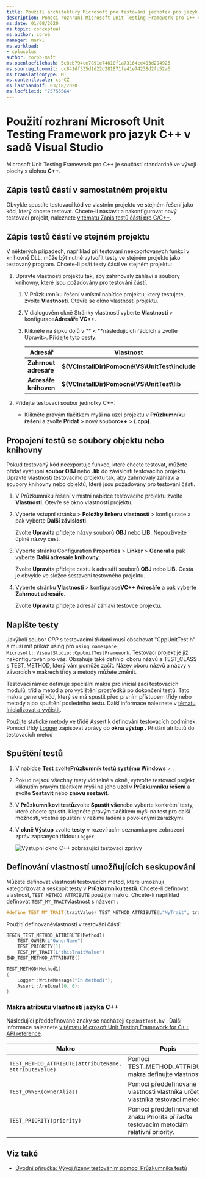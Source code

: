 ```yaml
---
title: Použití architektury Microsoft pro testování jednotek pro jazyk C++
description: Pomocí rozhraní Microsoft Unit Testing Framework pro C++ vytvořte testy částí pro váš kód C++.
ms.date: 01/08/2020
ms.topic: conceptual
ms.author: corob
manager: markl
ms.workload:
- cplusplus
author: corob-msft
ms.openlocfilehash: 5c8cb794ce7891e74610f1a73164ce403d294925
ms.sourcegitcommit: cc841df335d1d22d281871fe41e74238d2fc52a6
ms.translationtype: MT
ms.contentlocale: cs-CZ
ms.lasthandoff: 03/18/2020
ms.locfileid: "75755564"
---
```

# <a name="use-the-microsoft-unit-testing-framework-for-c-in-visual-studio"></a>Použití rozhraní Microsoft Unit Testing Framework pro jazyk C++ v sadě Visual Studio

Microsoft Unit Testing Framework pro C++ je součástí standardně ve vývoji plochy s úlohou **C++.**

## <a name="to-write-unit-tests-in-a-separate-project"></a><a name="separate_project"></a>Zápis testů částí v samostatném projektu

Obvykle spustíte testovací kód ve vlastním projektu ve stejném řešení jako kód, který chcete testovat. Chcete-li nastavit a nakonfigurovat nový testovací projekt, naleznete [v tématu Zápis testů částí pro C/C++](writing-unit-tests-for-c-cpp.md).

## <a name="to-write-unit-tests-in-the-same-project"></a><a name="same_project"></a>Zápis testů částí ve stejném projektu

V některých případech, například při testování neexportovaných funkcí v knihovně DLL, může být nutné vytvořit testy ve stejném projektu jako testovaný program. Chcete-li psát testy částí ve stejném projektu:

1. Upravte vlastnosti projektu tak, aby zahrnovaly záhlaví a soubory knihovny, které jsou požadovány pro testování částí.

   1. V Průzkumníku řešení v místní nabídce projektu, který testujete, zvolte **Vlastnosti**. Otevře se okno vlastností projektu.

   1. V dialogovém okně Stránky vlastností vyberte **Vlastnosti** > konfigurace**Adresáře VC++**.

   1. Klikněte na šipku dolů v ** \< **následujících řádcích a zvolte Upravit>. Přidejte tyto cesty:

      | Adresář | Vlastnost |
      |-| - |
      | **Zahrnout adresáře** | **$(VCInstallDir)Pomocné\VS\UnitTest\include** |
      | **Adresáře knihoven** | **$(VCInstallDir)Pomocné\VS\UnitTest\lib** |

1. Přidejte testovací soubor jednotky C++:

   - Klikněte pravým tlačítkem myši na uzel projektu v **Průzkumníku řešení** a zvolte **Přidat** > nový soubor**c++** > **(.cpp)**.

## <a name="to-link-the-tests-to-the-object-or-library-files"></a><a name="object_files"></a>Propojení testů se soubory objektu nebo knihovny

Pokud testovaný kód neexportuje funkce, které chcete testovat, můžete přidat výstupní **soubor OBJ** nebo **.lib** do závislostí testovacího projektu. Upravte vlastnosti testovacího projektu tak, aby zahrnovaly záhlaví a soubory knihovny nebo objektů, které jsou požadovány pro testování částí.

1. V Průzkumníku řešení v místní nabídce testovacího projektu zvolte **Vlastnosti**. Otevře se okno vlastností projektu.

1. Vyberte vstupní stránku > **Položky** **linkeru** **vlastností** > konfigurace a pak vyberte **Další závislosti**.

   Zvolte **Upravit**a přidejte názvy souborů **OBJ** nebo **LIB.** Nepoužívejte úplné názvy cest.

1. Vyberte stránku Configuration **Properties** > **Linker** > **General** a pak vyberte **Další adresáře knihovny**.

   Zvolte **Upravit**a přidejte cestu k adresáři souborů **OBJ** nebo **LIB.** Cesta je obvykle ve složce sestavení testovného projektu.

1. Vyberte stránku **Vlastnosti** > konfigurace**VC++ Adresáře** a pak vyberte **Zahrnout adresáře**.

   Zvolte **Upravit**a přidejte adresář záhlaví testovce projektu.

## <a name="write-the-tests"></a>Napište testy

Jakýkoli soubor *CPP* s testovacími třídami musí obsahovat "CppUnitTest.h" a musí mít příkaz using pro `using namespace Microsoft::VisualStudio::CppUnitTestFramework`. Testovací projekt je již nakonfigurován pro vás. Obsahuje také definici oboru názvů a TEST_CLASS s TEST_METHOD, který vám pomůže začít. Název oboru názvů a názvy v závorcích v makrech třídy a metody můžete změnit.

Testovací rámec definuje speciální makra pro inicializaci testovacích modulů, tříd a metod a pro vyčištění prostředků po dokončení testů. Tato makra generují kód, který se má spustit před prvním přístupem třídy nebo metody a po spuštění posledního testu. Další informace naleznete v [tématu Inicializovat a vyčistit](microsoft-visualstudio-testtools-cppunittestframework-api-reference.md#Initialize_and_cleanup).

Použijte statické metody ve třídě [Assert](microsoft-visualstudio-testtools-cppunittestframework-api-reference.md#general_asserts) k definování testovacích podmínek. Pomocí třídy [Logger](microsoft-visualstudio-testtools-cppunittestframework-api-reference.md#logger) zapisovat zprávy do **okna výstup .** Přidání atributů do testovacích metod

## <a name="run-the-tests"></a>Spuštění testů

1. V nabídce **Test** zvolte**Průzkumník testů systému** **Windows** > .

1. Pokud nejsou všechny testy viditelné v okně, vytvořte testovací projekt kliknutím pravým tlačítkem myši na jeho uzel v **Průzkumníku řešení** a zvolte **Sestavit** nebo **znovu sestavit**.

1. V **Průzkumníkovi testů**zvolte **Spustit vše**nebo vyberte konkrétní testy, které chcete spustit. Klepněte pravým tlačítkem myši na test pro další možnosti, včetně spuštění v režimu ladění s povolenými zarážkymi.

1. V **okně Výstup** zvolte **testy** v rozevíracím seznamku pro zobrazení zpráv zapsaných třídou: `Logger`

   ![Výstupní okno C++ zobrazující testovací zprávy](media/cpp-test-output-window.png)

## <a name="define-traits-to-enable-grouping"></a>Definování vlastností umožňujících seskupování

Můžete definovat vlastnosti testovacích metod, které umožňují kategorizovat a seskupit testy v **Průzkumníku testů**. Chcete-li definovat vlastnost, `TEST_METHOD_ATTRIBUTE` použijte makro. Chcete-li například definovat `TEST_MY_TRAIT`vlastnost s názvem :

```cpp
#define TEST_MY_TRAIT(traitValue) TEST_METHOD_ATTRIBUTE(L"MyTrait", traitValue)
```

Použití definovanévlastnosti v testování částí:

```cpp
BEGIN_TEST_METHOD_ATTRIBUTE(Method1)
    TEST_OWNER(L"OwnerName")
    TEST_PRIORITY(1)
    TEST_MY_TRAIT(L"thisTraitValue")
END_TEST_METHOD_ATTRIBUTE()

TEST_METHOD(Method1)
{
    Logger::WriteMessage("In Method1");
    Assert::AreEqual(0, 0);
}
```

### <a name="c-trait-attribute-macros"></a>Makra atributu vlastností jazyka C++

Následující předdefinované znaky se nacházejí `CppUnitTest.h`v . Další informace naleznete [v tématu Microsoft Unit Testing Framework for C++ API reference](microsoft-visualstudio-testtools-cppunittestframework-api-reference.md).

|Makro|Popis|
|-|-----------------|
|`TEST_METHOD_ATTRIBUTE(attributeName, attributeValue)`|Pomocí TEST_METHOD_ATTRIBUTE makra definujte vlastnost.|
|`TEST_OWNER(ownerAlias)`|Pomocí předdefinované vlastnosti vlastníka určete vlastníka testovací metody.|
|`TEST_PRIORITY(priority)`|Pomocí předdefinovaného znaku Priorita přiřaďte testovacím metodám relativní priority.|

## <a name="see-also"></a>Viz také

- [Úvodní příručka: Vývoj řízený testováním pomocí Průzkumníka testů](../test/quick-start-test-driven-development-with-test-explorer.md)
